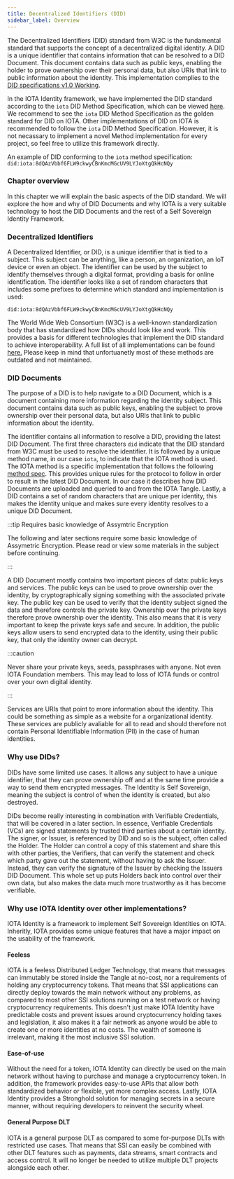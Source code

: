 ```yaml
---
title: Decentralized Identifiers (DID)
sidebar_label: Overview
---
```


The Decentralized Identifiers (DID) standard from W3C is the fundamental standard that supports the concept of a decentralized digital identity. A DID is a unique identifier that contains  information that can be resolved to a DID Document. This document contains data such as public keys, enabling the holder to prove ownership over their personal data, but also URIs that link to public information about the identity. This implementation complies to the [DID specifications v1.0 Working](https://www.w3.org/TR/did-core//). 

In the IOTA Identity framework, we have implemented the DID standard according to the `iota` DID Method Specification, which can be viewed [here](./specs/iota_did_method_spec.md). We recommend to see the `iota` DID Method Specification as the golden standard for DID on IOTA. Other implementations of DID on IOTA is recommended to follow the `iota` DID Method Specification. However, it is not necassary to implement a novel Method implementation for every project, so feel free to utilize this framework directly. 

An example of DID conforming to the `iota` method specification:
`did:iota:8dQAzVbbf6FLW9ckwyCBnKmcMGcUV9LYJoXtgQkHcNQy`

### Chapter overview

In this chapter we will explain the basic aspects of the DID standard. We will explore the how and why of DID Documents and why IOTA is a very suitable technology to host the DID Documents and the rest of a Self Sovereign Identity Framework.

### Decentralized Identifiers

A Decentralized Identifier, or DID, is a unique identifier that is tied to a subject. This subject can be anything, like a person, an organization, an IoT device or even an object. The identifier can be used by the subject to identify themselves through a digital format, providing a basis for online identification. The identifier looks like a set of random characters that includes some prefixes to determine which standard and implementation is used:

`did:iota:8dQAzVbbf6FLW9ckwyCBnKmcMGcUV9LYJoXtgQkHcNQy`

The World Wide Web Consortium (W3C) is a well-known standardization body that has standardized how DIDs should look like and work. This provides a basis for different technologies that implement the DID standard to achieve interoperability. A full list of all implementations can be found [here.](https://www.w3.org/TR/did-spec-registries/#did-methods) Please keep in mind that unfortuanetly most of these methods are outdated and not maintained. 

### DID Documents

The purpose of a DID is to help navigate to a DID Document, which is a document containing more information regarding the identity subject. This document contains data such as public keys, enabling the subject to prove ownership over their personal data, but also URIs that link to public information about the identity.

The identifier contains all information to resolve a DID, providing the latest DID Document. The first three characters `did` indicate that the DID standard from W3C must be used to resolve the identifier. It is followed by a unique method name, in our case `iota`, to indicate that the IOTA method is used. The IOTA method is a specific implementation that follows the following [method spec](../../specs/iota_did_method_spec.md). This provides unique rules for the protocol to follow in order to result in the latest DID Document. In our case it describes how DID Documents are uploaded and queried to and from the IOTA Tangle. Lastly, a DID contains a set of random characters that are unique per identity, this makes the identity unique and makes sure every identity resolves to a unique DID Document. 

:::tip Requires basic knowledge of Assymtric Encryption

The following and later sections require some basic knowledge of Assymetric Encryption. Please read or view some materials in the subject before continuing. 

:::

A DID Document mostly contains two important pieces of data: public keys and services. The public keys can be used to prove ownership over the identity, by cryptographically signing something with the associated private key. The public key can be used to verify that the identity subject signed the data and therefore controls the private key. Ownership over the private keys therefore prove ownership over the identity. This also means that it is very important to keep the private keys safe and secure. In addition, the public keys allow users to send encrypted data to the identity, using their public key, that only the identity owner can decrypt. 

:::caution

Never share your private keys, seeds, passphrases with anyone. Not even IOTA Foundation members. This may lead to loss of IOTA funds or control over your own digital identity. 

:::

Services are URIs that point to more information about the identity. This could be something as simple as a website for a organizational identity. These services are publicly avaliable for all to read and should therefore not contain Personal Identifiable Information (PII) in the case of human identities. 

### Why use DIDs?

DIDs have some limited use cases. It allows any subject to have a unique identifier, that they can prove ownership off and at the same time provide a way to send them encrypted messages. The Identity is Self Sovereign, meaning the subject is control of when the identity is created, but also destroyed. 

DIDs become really interesting in combination with Verifiable Credentials, that will be covered in a later section. In essence, Verifiable Credentials (VCs) are signed statements by trusted third parties about a certain identity. The signer, or Issuer, is referenced by DID and so is the subject, often called the Holder. The Holder can control a copy of this statement and share this with other parties, the Verifiers, that can verify the statement and check which party gave out the statement, without having to ask the Issuer. Instead, they can verify the signature of the Issuer by checking the Issuers DID Document. This whole set up puts Holders back into control over their own data, but also makes the data much more trustworthy as it has become verifiable. 

### Why use IOTA Identity over other implementations?

IOTA Identity is a framework to implement Self Sovereign Identities on IOTA. Inheritly, IOTA provides some unique features that have a major impact on the usability of the framework.

#### Feeless

IOTA is a feeless Distributed Ledger Technology, that means that messages can immutably be stored inside the Tangle at no-cost, nor a requirements of holding any cryptocurrency tokens. That means that SSI applications can directly deploy towards the main network without any problems, as compared to most other SSI solutions running on a test network or having cryptocurrency requirements. This doesn't just make IOTA Identity have predictable costs and prevent issues around cryptocurrency holding taxes and legislation, it also makes it a fair network as anyone would be able to create one or more identities at no costs. The wealth of someone is irrelevant, making it the most inclusive SSI solution.

#### Ease-of-use

Without the need for a token, IOTA Identity can directly be used on the main network without having to purchase and manage a cryptocurrency token. In addition, the framework provides easy-to-use APIs that allow both standardized behavior or flexible, yet more complex access. Lastly, IOTA Identity provides a Stronghold solution for managing secrets in a secure manner, without requiring developers to reinvent the security wheel.

#### General Purpose DLT

IOTA is a general purpose DLT as compared to some for-purpose DLTs with restricted use cases. That means that SSI can easily be combined with other DLT features such as payments, data streams, smart contracts and access control. It will no longer be needed to utilize multiple DLT projects alongside each other. 

